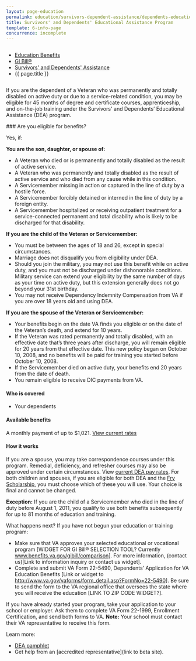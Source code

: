 ```yaml
---
layout: page-education
permalink: education/survivors-dependent-assistance/dependents-education/index.html
title: Survivors' and Dependents' Educational Assistance Program
template: 6-info-page
concurrence: incomplete
---
```


<div class="splash" markdown="0">
<div class="row" markdown="0">
<div class="small-12 columns" markdown="0">

<ul class="breadcrumbs" role="menubar" aria-label="Primary">
<li class="parent"><a href="{{ site.url }}/education/">Education Benefits</a></li>
<li class="parent"><a href="{{ site.url }}/education/gi-bill/">GI Bill®</a></li>
<li class="parent"><a href="{{ site.url }}/education/survivors-dependent-assistance/">Survivors' and Dependents' Assistance</a></li>
<li class="active">{{ page.title }}</li>
</ul>

</div>
</div>
</div>

<div class="main" role="main" markdown="0">

<!--<div class="action-bar">
  <div class="row">
    <div class="small-12 columns">

    </div>
  </div>  
</div>-->

<div class="section one" markdown="0">
<div class="primary" markdown="0">
<div class="row" markdown="0">
<div class="small-12 columns" markdown="1">

If you are the dependent of a Veteran who was permanently and totally disabled on active duty or due to a service-related condition, you may be eligible for 45 months of degree and certificate courses, apprenticeship, and on-the-job training under the Survivors' and Dependents’ Educational Assistance (DEA) program.
</div>
<div class="small-12 columns" markdown="1">
<div class="call-out">
### Are you eligible for benefits?

Yes, if:

**You are the son, daughter, or spouse of:**

- A Veteran who died or is permanently and totally disabled as the result of active service.
- A Veteran who was permanently and totally disabled as the result of active service and who died from any cause while in this condition.
- A Servicemember missing in action or captured in the line of duty by a hostile force.
- A Servicemember forcibly detained or interned in the line of duty by a foreign entity.
- A Servicemember hospitalized or receiving outpatient treatment for a service-connected permanent and total disability who is likely to be discharged for that disability.

**If you are the child of the Veteran or Servicemember:**

- You must be between the ages of 18 and 26, except in special circumstances.
- Marriage does not disqualify you from eligibility under DEA.
- Should you join the military, you may not use this benefit while on active duty, and you must not be discharged under dishonorable conditions. Military service can extend your eligibility by the same number of days as your time on active duty, but this extension generally does not go beyond your 31st birthday.
- You may not receive Dependency Indemnity Compensation from VA if you are over 18 years old and using DEA.

**If you are the spouse of the Veteran or Servicemember:**

- Your benefits begin on the date VA finds you eligible or on the date of the Veteran’s death, and extend for 10 years.
- If the Veteran was rated permanently and totally disabled, with an effective date that’s three years after discharge, you will remain eligible for 20 years from that effective date. This new policy began on October 10, 2008, and no benefits will be paid for training you started before October 10, 2008.
- If the Servicemember died on active duty, your benefits end 20 years from the date of death.
- You remain eligible to receive DIC payments from VA.

#### Who is covered

- Your dependents

#### Available benefits

A monthly payment of up to $1,021. [View current rates](http://www.benefits.va.gov/GIBILL/resources/benefits_resources/rates/ch35/ch35rates100115.asp)

#### How it works
If you are a spouse, you may take correspondence courses under this program. Remedial, deficiency, and refresher courses may also be approved under certain circumstances. View [current DEA pay rates](http://www.benefits.va.gov/gibill/resources/benefits_resources/rate_tables.asp#ch35). For both children and spouses, if you are eligible for both DEA and the [Fry Scholarship](http://www.benefits.va.gov/GIBILL/Fry_scholarship.asp), you must choose which of these you will use. Your choice is final and cannot be changed.

**Exception:** If you are the child of a Servicemember who died in the line of duty before August 1, 2011, you qualify to use both benefits subsequently for up to 81 months of education and training.

What happens next?
If you have not begun your education or training program:

- Make sure that VA approves your selected educational or vocational program [WIDGET FOR GI Bill® SELECTION TOOL? Currently www.benefits.va.gov/gibill/comparison]. For more information, (contact us)[Link to information inquiry or contact us widget].
- Complete and submit VA Form 22-5490, Dependents’ Application for VA Education Benefits [Link or widget to http://www.va.gov/vaforms/form_detail.asp?FormNo=22-5490]. Be sure to send the form to the VA regional office that oversees the state where you will receive the education [LINK TO ZIP CODE WIDGET?].

If you have already started your program, take your application to your school or employer. Ask them to complete VA Form 22-1999, Enrollment Certification, and send both forms to VA.
**Note:** Your school must contact their VA representative to receive this form.


Learn more:

- [DEA pamphlet](http://www.benefits.va.gov/gibill/docs/pamphlets/ch35_pamphlet_2.pdf)
- Get help from an [accredited representative](link to beta site).

</div>
</div>

</div>
</div>
</div>


</div>
